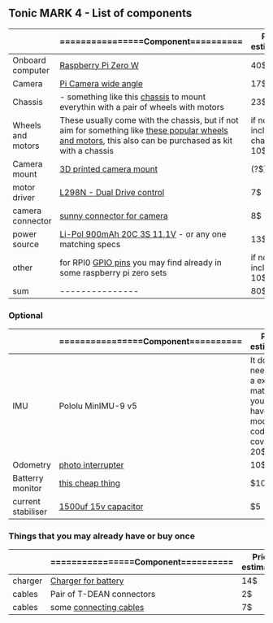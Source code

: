 ## Tonic MARK 4 - List of components


||================Component==========|Price estimation|
|---|---|---|
|Onboard computer|[Raspberry Pi Zero W](https://www.amazon.com/Raspberry-Pi-3-Computer-Board/dp/B07KKBCXLY/ref=sr_1_2?dchild=1&keywords=raspberry+pi+3a&qid=1596715654&sr=8-2) | 40$
|Camera| [Pi Camera wide angle](https://www.amazon.com/kuman-Raspberry-Camera-Module-OV5647/dp/B06XKLLT6G/ref=sr_1_5?ie=UTF8&qid=1544007564&sr=8-5&keywords=pi+camera+zero) | 17$
|Chassis|- something like this [chassis](https://www.amazon.com/d/Robotics-Kit/diymore-Chassis-Encoder-Battery-Arduino/B01LWYUQPH/ref=sr_1_fkmr2_3?ie=UTF8&qid=1544653043&sr=8-3-fkmr2&keywords=chassis+Rectangle+2WD) to mount everythin with a pair of wheels with motors| 23$
|Wheels and motors| These usually come with the chassis, but if not aim for something like [these popular wheels and motors](https://www.amazon.com/Stemedu-Gearbox-Motor-200RPM-Arduino/dp/B07L881GXZ/ref=sr_1_6?dchild=1&keywords=robot+wheels&qid=1596713278&sr=8-6), this also can be purchased as kit with a chassis | if not included in chassis 10$
|Camera mount| [3D printed camera mount](cad/camera_mount) | (?$)
|motor driver| [L298N - Dual Drive control](https://www.amazon.com/Qunqi-Controller-Module-Stepper-Arduino/dp/B014KMHSW6/ref=sr_1_1?ie=UTF8&qid=1544008236&sr=8-1&keywords=l298) | 7$ 
| camera connector|[sunny connector for camera](https://www.amazon.com/Arducam-1-0mm-Camera-Raspberry-Version/dp/B076Q595HJ/ref=sr_1_3?dchild=1&keywords=rpi+zero+camera+cable&qid=1596713474&sr=8-3)| 8$
|power source| [Li-Pol 900mAh 20C 3S 11,1V](https://botland.com.pl/akumulatory-li-pol-3s-111v-/8320-pakiet-li-pol-redox-900mah-20c-3s-111v.html) - or any one matching specs| 13$
|other|for RPI0 [GPIO pins](https://www.amazon.com/DIKAVS-Break-Away-2x20-pin-Header-Raspberry/dp/B075VNBD3R/ref=sr_1_4?ie=UTF8&qid=1544008428&sr=8-4&keywords=gpio+raspberry+pi+zero) you may find already in some raspberry pi zero sets| if not included 10$
|sum|---------------| 80$ |

### Optional
||================Component==========|Price estimation|
|---|---|---|
|IMU| Pololu MinIMU-9 v5 | It does not need to be a exact match, but you will have to modify the code to cover it - 20$
|Odometry|[photo interrupter](https://www.amazon.com/Waveshare-Photo-Interrupter-Sensor-Measuring/dp/B01N0FQ21B/ref=sr_1_1?ie=UTF8&qid=1544653159&sr=8-1&keywords=waveshare+photo+interrupter)| 10$
|Batterry monitor|[this cheap thing](https://www.amazon.com/PACK-Battery-Voltage-Checker-Alarm/dp/B00XQ91ECA/ref=sr_1_5?dchild=1&keywords=lipo+battery+monitor&qid=1596716284&sr=8-5)| $10
|current stabiliser|[1500uf 15v capacitor](https://www.amazon.com/PACK-Battery-Voltage-Checker-Alarm/dp/B00XQ91ECA/ref=sr_1_5?dchild=1&keywords=lipo+battery+monitor&qid=1596716284&sr=8-5)| $5

### Things that you may already have or buy once
||================Component==========|Price estimation|
|---|---|---|
|charger|[Charger for battery](https://botland.com.pl/ladowarki-lipol-sieciowe/1240-ladowarka-redox-lipo-z-zasilaczem.html)| 14$
| cables | Pair of T-DEAN connectors| 2$
| cables | some [connecting cables](https://www.amazon.com/Elegoo-EL-CP-004-Multicolored-Breadboard-arduino/dp/B01EV70C78/ref=sr_1_3?ie=UTF8&qid=1544008389&sr=8-3&keywords=gpio+wires)| 7$
